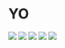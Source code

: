 # YO

![](https://c.tenor.com/SyqH4TDyW9oAAAAC/hit-me-up-on-myspace.gif) ![](https://c.tenor.com/rSxzfOFUeb8AAAAM/cat-spin.gif) ![](https://thumbs.gfycat.com/NastySeparateGrouse-size_restricted.gif) ![](https://c.tenor.com/S61VCO73mOAAAAAC/linux-tux.gif)
![](https://jollycontrarian.com/images/a/ab/Dramatic_Look_Gopher.gif)
<!---
crikke/crikke is a ✨ special ✨ repository because its `README.md` (this file) appears on your GitHub profile.
You can click the Preview link to take a look at your changes.
--->
